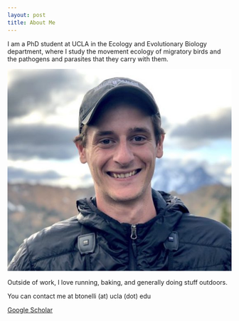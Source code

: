 ```yaml
---
layout: post
title: About Me
---
```


I am a PhD student at UCLA in the Ecology and Evolutionary Biology department, where I study the movement ecology of migratory birds and the pathogens and parasites that they carry with them.

<img src="/Ben_Prof_Pic_crop.jpeg" />

Outside of work, I love running, baking, and generally doing stuff outdoors.

You can contact me at btonelli (at) ucla (dot) edu

<a href="https://scholar.google.com/citations?user=KFxgef4AAAAJ&hl=en">Google Scholar</a>
